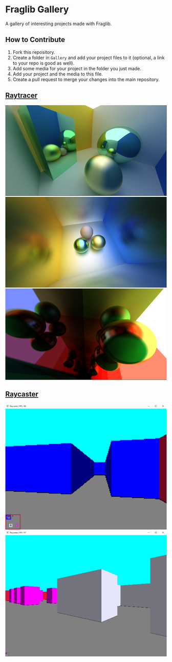 # Fraglib Gallery

A gallery of interesting projects made with Fraglib.

## How to Contribute

1. Fork this repository.
2. Create a folder in `Gallery` and add your project files to it (optional, a link to your repo is good as well).
3. Add some media for your project in the folder you just made.
4. Add your project and the media to this file.
5. Create a pull request to merge your changes into the main repository.

## [Raytracer](https://github.com/cyprus327/FL-Raytracer)

![Raytracer aabbs](https://github.com/cyprus327/Fraglib/blob/main/Gallery/Raytracer/aabbs.png)
![Raytracer no mirrors](https://github.com/cyprus327/Fraglib/blob/main/Gallery/Raytracer/noMirrors.png)
![Raytracer with mirrors](https://github.com/cyprus327/Fraglib/blob/main/Gallery/Raytracer/mirrors.png)

## [Raycaster](https://github.com/cyprus327/Fraglib/blob/main/Gallery/Raycaster/Raycaster.cs)

![Pixel Size 4 Raycaster ss](https://github.com/cyprus327/Fraglib/blob/main/Gallery/Raycaster/Raycaster1.png)
![Pixel Size 1 Raycaster ss](https://github.com/cyprus327/Fraglib/blob/main/Gallery/Raycaster/Raycaster2.png)

